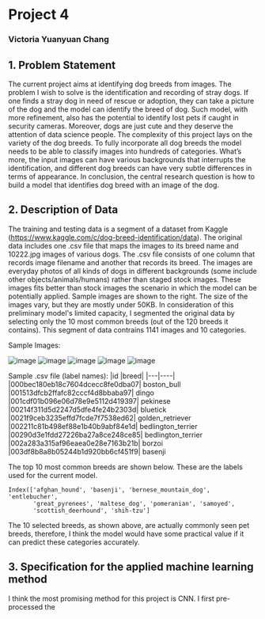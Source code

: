 # Project 4
### Victoria Yuanyuan Chang


## 1. Problem Statement
The current project aims at identifying dog breeds from images. The problem I wish to solve is the identification and recording of stray dogs. If one finds a stray dog in need of rescue or adoption, they can take a picture of the dog and the model can identify the breed of dog. Such model, with more refinement, also has the potential to identify lost pets if caught in security cameras. Moreover, dogs are just cute and they deserve the attention of data science people. The complexity of this project lays on the variety of the dog breeds. To fully incorporate all dog breeds the model needs to be able to classify images into hundreds of categories. What’s more, the input images can have various backgrounds that interrupts the identification, and different dog breeds can have very subtle differences in terms of appearance. In conclusion, the central research question is how to build a model that identifies dog breed with an image of the dog.

## 2. Description of Data
The training and testing data is a segment of a dataset from Kaggle (https://www.kaggle.com/c/dog-breed-identification/data). The original data includes one .csv file that maps the images to its breed name and 10222.jpg images of various dogs. The .csv file consists of one column that records image filename and another that records its breed. The images are everyday photos of all kinds of dogs in different backgrounds (some include other objects/animals/humans) rather than staged stock images. These images fits better than stock images the scenario in which the model can be potentially applied. Sample images are shown to the right. The size of the images vary, but they are mostly under 50KB. In consideration of this preliminary model's limited capacity, I segmented the original data by selecting only the 10 most common breeds (out of the 120 breeds it contains). This segment of data contrains 1141 images and 10 categories. 

Sample Images:

![image](https://user-images.githubusercontent.com/57189964/117375171-7cfcb700-ae9c-11eb-94af-4a8e5a4304e1.png)
![image](https://user-images.githubusercontent.com/57189964/117375185-825a0180-ae9c-11eb-8351-69f971567181.png)
![image](https://user-images.githubusercontent.com/57189964/117375271-a0bffd00-ae9c-11eb-93c5-b17eb5b93eb0.png)
![image](https://user-images.githubusercontent.com/57189964/117375259-9c93df80-ae9c-11eb-8049-2549b2ba15a3.png)
![image](https://user-images.githubusercontent.com/57189964/117375373-d95fd680-ae9c-11eb-91f4-590294e8a1d1.png)

Sample .csv file (label names):
|id	|breed|
|---|----|
|000bec180eb18c7604dcecc8fe0dba07|	boston_bull
|001513dfcb2ffafc82cccf4d8bbaba97| dingo
|001cdf01b096e06d78e9e5112d419397|	pekinese
|00214f311d5d2247d5dfe4fe24b2303d|	bluetick
|0021f9ceb3235effd7fcde7f7538ed62|	golden_retriever
|002211c81b498ef88e1b40b9abf84e1d|	bedlington_terrier
|00290d3e1fdd27226ba27a8ce248ce85|	bedlington_terrier
|002a283a315af96eaea0e28e7163b21b|	borzoi
|003df8b8a8b05244b1d920bb6cf451f9|	basenji

The top 10 most common breeds are shown below. These are the labels used for the current model.
```
Index(['afghan_hound', 'basenji', 'bernese_mountain_dog', 'entlebucher',
       'great_pyrenees', 'maltese_dog', 'pomeranian', 'samoyed',
       'scottish_deerhound', 'shih-tzu']
```
The 10 selected breeds, as shown above, are actually commonly seen pet breeds, therefore, I think the model would have some practical value if it can predict these categories accurately.

## 3. Specification for the applied machine learning method
I think the most promising method for this project is CNN. I first pre-processed the 
